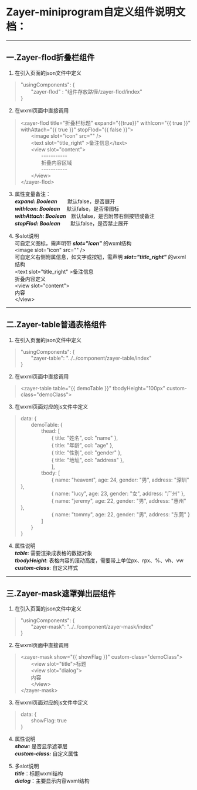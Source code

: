 # Zayer-miniprogram自定义组件说明文档：
***
## 一.Zayer-flod折叠栏组件

1. 在引入页面的json文件中定义

> "usingComponents": {  
> &emsp;&emsp;"zayer-flod" : "组件存放路径/zayer-flod/index"  
> }

2. 在wxml页面中直接调用

> &lt;zayer-flod title="折叠栏标题" expand="{{true}}" withIcon="{{ true }}" withAttach="{{ true }}" stopFlod="{{ false }}"&gt;  
>	&emsp;&emsp;&lt;image slot="icon" src="" /&gt;  
>	&emsp;&emsp;&lt;text slot="title_right" &gt;备注信息&lt;/text&gt;  
>	&emsp;&emsp;&lt;view slot="content"&gt;  
>	&emsp;&emsp;&emsp;&emsp;-----------  
>	&emsp;&emsp;&emsp;&emsp;折叠内容区域  
>	&emsp;&emsp;&emsp;&emsp;-----------  
>	&emsp;&emsp;&lt;/view&gt;  
> &lt;/zayer-flod&gt;  

3. 属性变量备注：  
***expand:	Boolean***&emsp;&emsp;默认false，是否展开  
***withIcon: Boolean***&emsp;&nbsp;默认false，是否带图标  
***withAttach: Boolean***&emsp;默认false，是否附带右侧按钮或备注  
***stopFlod: Boolean***&emsp;&emsp;默认false，是否禁止展开  
  
4. 多slot说明  
可自定义图标，需声明带 ***slot="icon"*** 的wxml结构  
&lt;image slot="icon" src="" />  
可自定义右侧附属信息，如文字或按钮，需声明 ***slot="title_right"*** 的wxml结构  
&lt;text slot="title_right" >备注信息</text>  
折叠内容定义  
&lt;view slot="content">  
	内容  
&lt;/view>  

***
## 二.Zayer-table普通表格组件
1. 在引入页面的json文件中定义

> "usingComponents": {  
> &emsp;&emsp;"zayer-table": "../../component/zayer-table/index"  
> }

2. 在wxml页面中直接调用  
> &lt;zayer-table table="{{ demoTable }}" tbodyHeight="100px" custom-class="demoClass"></zayer-table>

> <zayer-table table="{{ demoTable }}" custom-class="myClass"></zayer-table>

3. 在wxml页面对应的js文件中定义

> data: {  
>	&emsp;&emsp;demoTable: {  
> &emsp;&emsp;&emsp;&emsp;thead: [  
> &emsp;&emsp;&emsp;&emsp;&emsp;&emsp;{ title: "姓名", col: "name" },  
> &emsp;&emsp;&emsp;&emsp;&emsp;&emsp;{ title: "年龄", col: "age" },  
> &emsp;&emsp;&emsp;&emsp;&emsp;&emsp;{ title: "性别", col: "gender" },  
> &emsp;&emsp;&emsp;&emsp;&emsp;&emsp;{ title: "地址", col: "address" },  
> &emsp;&emsp;&emsp;&emsp;&emsp;&emsp;],  
> &emsp;&emsp;&emsp;&emsp;tbody: [  
> &emsp;&emsp;&emsp;&emsp;&emsp;&emsp;{ name: "heavent", age: 24, gender: "男", address: "深圳" },  
> &emsp;&emsp;&emsp;&emsp;&emsp;&emsp;{ name: "lucy", age: 23, gender: "女", address: "广州"  },  
> &emsp;&emsp;&emsp;&emsp;&emsp;&emsp;{ name: "jeremy", age: 22, gender: "男", address: "惠州"  },  
> &emsp;&emsp;&emsp;&emsp;&emsp;&emsp;{ name: "tommy", age: 22, gender: "男", address: "东莞"  }  
> &emsp;&emsp;&emsp;&emsp;]  
> &emsp;&emsp;}  
> }  

4. 属性说明  
***table***: 需要渲染成表格的数据对象  
***tbodyHeight***: 表格内容的滚动高度，需要带上单位px、rpx、%、vh、vw  
***custom-class***: 自定义样式  


***
## 三.Zayer-mask遮罩弹出层组件

1. 在引入页面的json文件中定义  

> "usingComponents": {  
> &emsp;&emsp;"zayer-mask": "../../component/zayer-mask/index"  
> }  

2. 在wxml页面中直接调用  

> &lt;zayer-mask show="{{ showFlag }}" custom-class="demoClass">  
> &emsp;&emsp;&lt;view slot="title">标题</view>  
> &emsp;&emsp;&lt;view slot="dialog">  
>	&emsp;&emsp;内容  
> &emsp;&emsp;&lt;/view>  
> &lt;/zayer-mask>  

3. 在wxml页面对应的js文件中定义    

> data: {  
>	&emsp;&emsp;showFlag: true  
> }  

4. 属性说明  
***show:*** 是否显示遮罩层  
***custom-class:*** 自定义属性  

5. 多slot说明  
***title***：标题wxml结构  
***dialog***：主要显示内容wxml结构  
